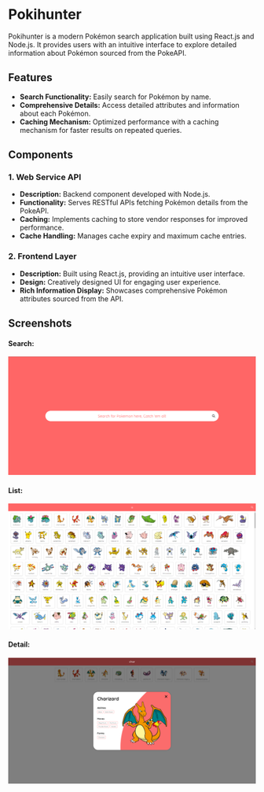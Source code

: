 # Pokihunter

Pokihunter is a modern Pokémon search application built using React.js and Node.js. It provides users with an intuitive interface to explore detailed information about Pokémon sourced from the PokeAPI.

## Features

- **Search Functionality:** Easily search for Pokémon by name.
- **Comprehensive Details:** Access detailed attributes and information about each Pokémon.
- **Caching Mechanism:** Optimized performance with a caching mechanism for faster results on repeated queries.

## Components

### 1. Web Service API

- **Description:** Backend component developed with Node.js.
- **Functionality:** Serves RESTful APIs fetching Pokémon details from the PokeAPI.
- **Caching:** Implements caching to store vendor responses for improved performance.
- **Cache Handling:** Manages cache expiry and maximum cache entries.

### 2. Frontend Layer

- **Description:** Built using React.js, providing an intuitive user interface.
- **Design:** Creatively designed UI for engaging user experience.
- **Rich Information Display:** Showcases comprehensive Pokémon attributes sourced from the API.

## Screenshots

#### Search:
![Search](search-ss.png)

#### List:
![List](list-ss.png)

#### Detail:
![Detail](detail-ss.png)